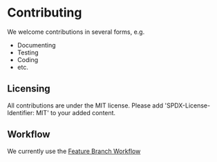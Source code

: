# Contributing

We welcome contributions in several forms, e.g.

* Documenting
* Testing
* Coding
* etc.

## Licensing
All contributions are under the MIT license.
Please add 'SPDX-License-Identifier: MIT' to your added content.


## Workflow

We currently use the [Feature Branch Workflow](https://www.atlassian.com/git/tutorials/comparing-workflows/feature-branch-workflow)


